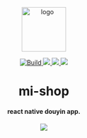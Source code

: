 <p align="center">
  <img alt="logo" src="https://i.loli.net/2018/09/05/5b8fc3cfd421f.png" width="100" max-width="100%">
</p>

<p align="center">
  
  <a href="https://travis-ci.org/Jon-Millent/douyin" title="Build">
    <img src="https://travis-ci.org/Jon-Millent/douyin.svg?branch=master" alt="Build">
  </a>
  <a href="https://opensource.org/licenses/mit-license.php">
    <img src="https://badges.frapsoft.com/os/mit/mit.svg?v=103">
  </a>
  <a href="#">
    <img src="https://img.shields.io/github/package-json/v/jon-millent/douyin.svg">
  </a>
  <a href="#">
    <img src="https://badges.frapsoft.com/os/v3/open-source.svg?v=103">
  </a>
  
</p>

<h1 align="center">
mi-shop
</h1>

<h4 align="center">
react native douyin app.
</h4>


<h5 align="center">
   <img src="https://user-gold-cdn.xitu.io/2019/3/1/16937c89885a4346?w=231&h=480&f=gif&s=2614274">
</h4>
